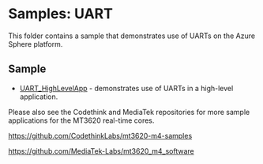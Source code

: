 # Samples: UART

This folder contains a sample that demonstrates use of UARTs on the Azure Sphere platform.

## Sample

 * [UART_HighLevelApp](UART_HighLevelApp/) - demonstrates use of UARTs in a high-level application.

Please also see the Codethink and MediaTek repositories for more sample applications for the MT3620
real-time cores.

https://github.com/CodethinkLabs/mt3620-m4-samples

https://github.com/MediaTek-Labs/mt3620_m4_software
